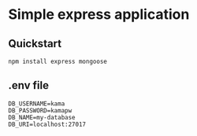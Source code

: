 # Simple express application

## Quickstart

```shell
npm install express mongoose
```

## .env file

```text
DB_USERNAME=kama
DB_PASSWORD=kamapw
DB_NAME=my-database
DB_URI=localhost:27017
```
